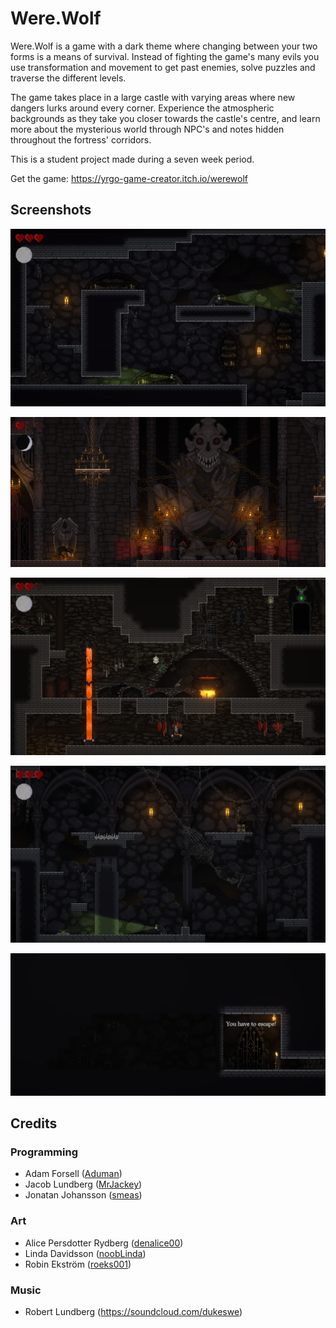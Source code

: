 # Were.Wolf
Were.Wolf is a game with a dark theme where changing between your two forms is a means of survival. Instead of fighting the game's many evils you use transformation and movement to get past enemies, solve puzzles and traverse the different levels.

The game takes place in a large castle with varying areas where new dangers lurks around every corner. Experience the atmospheric backgrounds as they take you closer towards the castle's centre, and learn more about the mysterious world through NPC's and notes hidden throughout the fortress' corridors.

This is a student project made during a seven week period.

Get the game: https://yrgo-game-creator.itch.io/werewolf

## Screenshots

![](Screenshots/yPDZzJ.gif)

![](Screenshots/Iwiyeb.png)

![](Screenshots/GJH+Zp.png)

![](Screenshots/vzpgbB.png)

![](Screenshots/JplOrN.png)

## Credits

### Programming
- Adam Forsell ([Aduman](https://github.com/Addehman))
- Jacob Lundberg ([MrJackey](https://github.com/MrJackey))
- Jonatan Johansson ([smeas](https://github.com/smeas))

### Art
- Alice Persdotter Rydberg ([denalice00](https://github.com/denalice00))
- Linda Davidsson ([noobLinda](https://github.com/noobLinda))
- Robin Ekström ([roeks001](https://github.com/roeks001))

### Music
- Robert Lundberg (https://soundcloud.com/dukeswe)